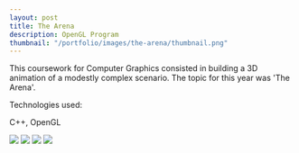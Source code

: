 ```yaml
---
layout: post
title: The Arena
description: OpenGL Program
thumbnail: "/portfolio/images/the-arena/thumbnail.png"
---
```


This coursework for Computer Graphics consisted in building a 3D animation of a modestly complex scenario. The topic for this year was 'The Arena'.

Technologies used:

<p class="message">
  C++, OpenGL
</p>

<div class="separator"></div>

<img src="{{ site.baseurl }}portfolio/images/the-arena/1.png" class="post-img">
<img src="{{ site.baseurl }}portfolio/images/the-arena/2.png" class="post-img">
<img src="{{ site.baseurl }}portfolio/images/the-arena/3.png" class="post-img">
<img src="{{ site.baseurl }}portfolio/images/the-arena/process.gif" class="post-img">
